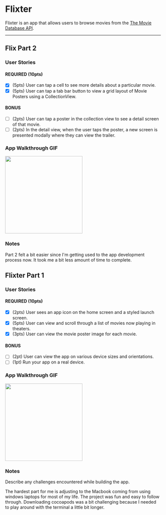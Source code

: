 # Flixter

Flixter is an app that allows users to browse movies from the [The Movie Database API](http://docs.themoviedb.apiary.io/#).

---
## Flix Part 2

### User Stories

#### REQUIRED (10pts)
- [x] (5pts) User can tap a cell to see more details about a particular movie.
- [x] (5pts) User can tap a tab bar button to view a grid layout of Movie Posters using a CollectionView.

#### BONUS
- [ ] (2pts) User can tap a poster in the collection view to see a detail screen of that movie.
- [ ] (2pts) In the detail view, when the user taps the poster, a new screen is presented modally where they can view the trailer.

### App Walkthrough GIF

<img src="http://g.recordit.co/VLI2EtCQhv.gif" width=250><br>

### Notes
Part 2 felt a bit easier since I'm getting used to the app development process now. It took me a bit less amount of time to complete.

## Flixter Part 1

### User Stories

#### REQUIRED (10pts)
- [x] (2pts) User sees an app icon on the home screen and a styled launch screen.
- [x] (5pts) User can view and scroll through a list of movies now playing in theaters.
- [x] (3pts) User can view the movie poster image for each movie.

#### BONUS
- [ ] (2pt) User can view the app on various device sizes and orientations.
- [ ] (1pt) Run your app on a real device.

### App Walkthrough GIF


<img src= "http://g.recordit.co/EaP7MqxPHs.gif" width=250><br>




### Notes
Describe any challenges encountered while building the app.

The hardest part for me is adjusting to the Macbook coming from using windows laptops for most of my life. The project was fun and easy to follow through. Downloading cocoapods was a bit challenging because I needed to play around with the terminal a little bit longer. 
